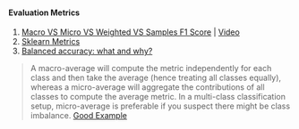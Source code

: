 #### Evaluation Metrics

1. [Macro VS Micro VS Weighted VS Samples F1 Score](https://stackoverflow.com/questions/55740220/macro-vs-micro-vs-weighted-vs-samples-f1-score#:~:text=Trying%20to%20put%20it%20in,includes%20the%20individual%20sample%20sizes.) | [Video](https://youtu.be/DF-rJA-eOUQ)
2. [Sklearn Metrics](https://neptune.ai/blog/balanced-accuracy)
3. [Balanced accuracy: what and why?](http://mvpa.blogspot.com/2015/12/balanced-accuracy-what-and-why.html)
> A macro-average will compute the metric independently for each class and then take the average (hence treating all classes equally), whereas a micro-average will aggregate the contributions of all classes to compute the average metric. In a multi-class classification setup, micro-average is preferable if you suspect there might be class imbalance. [Good Example](https://datascience.stackexchange.com/questions/15989/micro-average-vs-macro-average-performance-in-a-multiclass-classification-settin)
